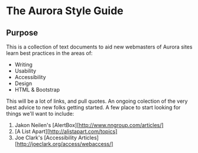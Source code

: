 The Aurora Style Guide
======================

Purpose
----------------------


This is a collection of text documents to aid new webmasters of Aurora sites learn best practices in the areas of:

* Writing
* Usability
* Accessibility
* Design
* HTML & Bootstrap


This will be a lot of links, and pull quotes. An ongoing colection of the very best advice to new folks getting started. A few place to start looking for things we'll want to include:

1. Jakon Neilen's [AlertBox][http://www.nngroup.com/articles/]
2. [A List Apart][http://alistapart.com/topics]
3. Joe Clark's [Accessibility Articles][http://joeclark.org/access/webaccess/]


